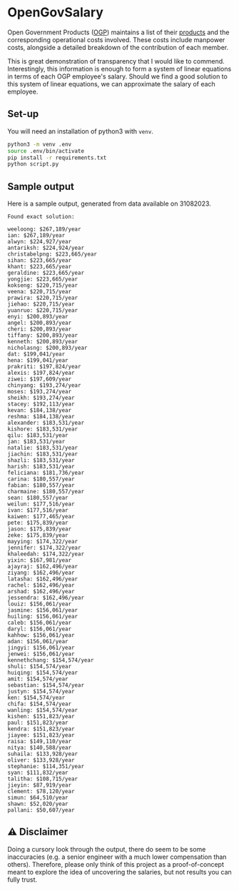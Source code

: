 # OpenGovSalary

Open Government Products ([OGP](https://www.open.gov.sg/)) maintains a list of their [products](https://www.open.gov.sg/products/) and the corresponding operational costs involved.
These costs include manpower costs, alongside a detailed breakdown of the contribution of each member.

This is great demonstration of transparency that I would like to commend.
Interestingly, this information is enough to form a system of linear equations in terms of each OGP employee's salary.
Should we find a good solution to this system of linear equations, we can approximate the salary of each employee.

## Set-up

You will need an installation of python3 with `venv`.

```bash
python3 -m venv .env
source .env/bin/activate
pip install -r requirements.txt
python script.py
```

## Sample output

Here is a sample output, generated from data available on 31082023.

```
Found exact solution:

weeloong: $267,189/year
ian: $267,189/year
alwyn: $224,927/year
antariksh: $224,924/year
christabelpng: $223,665/year
sihan: $223,665/year
khant: $223,665/year
geraldine: $223,665/year
yongjie: $223,665/year
kokseng: $220,715/year
veena: $220,715/year
prawira: $220,715/year
jiehao: $220,715/year
yuanruo: $220,715/year
enyi: $200,893/year
angel: $200,893/year
cheri: $200,893/year
tiffany: $200,893/year
kenneth: $200,893/year
nicholasng: $200,893/year
dat: $199,041/year
hena: $199,041/year
prakriti: $197,824/year
alexis: $197,824/year
ziwei: $197,609/year
chinyang: $193,274/year
moses: $193,274/year
sheikh: $193,274/year
stacey: $192,113/year
kevan: $184,138/year
reshma: $184,138/year
alexander: $183,531/year
kishore: $183,531/year
qilu: $183,531/year
jan: $183,531/year
natalie: $183,531/year
jiachin: $183,531/year
shazli: $183,531/year
harish: $183,531/year
feliciana: $181,736/year
carina: $180,557/year
fabian: $180,557/year
charmaine: $180,557/year
sean: $180,557/year
weilun: $177,516/year
ivan: $177,516/year
kaiwen: $177,465/year
pete: $175,839/year
jason: $175,839/year
zeke: $175,839/year
mayying: $174,322/year
jennifer: $174,322/year
khaleedah: $174,322/year
yixin: $167,981/year
ajayraj: $162,496/year
ziyang: $162,496/year
latasha: $162,496/year
rachel: $162,496/year
arshad: $162,496/year
jessendra: $162,496/year
louiz: $156,061/year
jasmine: $156,061/year
huiling: $156,061/year
caleb: $156,061/year
daryl: $156,061/year
kahhow: $156,061/year
adan: $156,061/year
jingyi: $156,061/year
jenwei: $156,061/year
kennethchang: $154,574/year
shuli: $154,574/year
huiqing: $154,574/year
amit: $154,574/year
sebastian: $154,574/year
justyn: $154,574/year
ken: $154,574/year
chifa: $154,574/year
wanling: $154,574/year
kishen: $151,823/year
paul: $151,823/year
kendra: $151,823/year
jiayee: $151,823/year
raisa: $149,110/year
nitya: $140,588/year
suhaila: $133,928/year
oliver: $133,928/year
stephanie: $114,351/year
syan: $111,832/year
talitha: $108,715/year
jieyin: $87,919/year
clement: $78,120/year
simun: $64,510/year
shawn: $52,020/year
pallani: $50,607/year
```

## ⚠️ Disclaimer

Doing a cursory look through the output, there do seem to be some inaccuracies (e.g. a senior engineer with a much lower compensation than others).
Therefore, please only think of this project as a proof-of-concept meant to explore the idea of uncovering the salaries, but not results you can fully trust.
